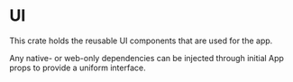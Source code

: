 # UI

This crate holds the reusable UI components that are used for the app.

Any native- or web-only dependencies can be injected through initial App props to provide a uniform interface.